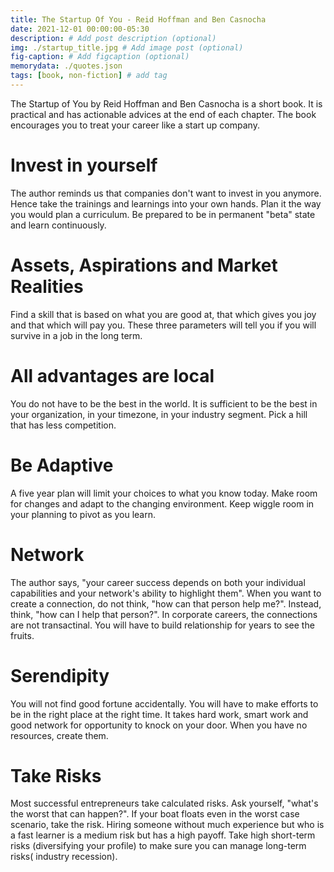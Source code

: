 ```yaml
---
title: The Startup Of You - Reid Hoffman and Ben Casnocha
date: 2021-12-01 00:00:00-05:30
description: # Add post description (optional)
img: ./startup_title.jpg # Add image post (optional)
fig-caption: # Add figcaption (optional)
memorydata: ./quotes.json
tags: [book, non-fiction] # add tag
---
```


The Startup of You by Reid Hoffman and Ben Casnocha is a short book. It is practical and has actionable advices at the end of each chapter. The book encourages you to treat your career like a start up company. 

# Invest in yourself
The author reminds us that companies don't want to invest in you anymore. Hence take the trainings and learnings into your own hands. Plan it the way you would plan a curriculum. Be prepared to be in permanent "beta" state and learn continuously. 

# Assets, Aspirations and Market Realities
Find a skill that is based on what you are good at, that which gives you joy and that which will pay you. These three parameters will tell you if you will survive in a job in the long term.

# All advantages are local
You do not have to be the best in the world. It is sufficient to be the best in your organization, in your timezone, in your industry segment. Pick a hill that has less competition. 

# Be Adaptive
A five year plan will limit your choices to what you know today. Make room for changes and adapt to the changing environment. Keep wiggle room in your planning to pivot as you learn. 

# Network
The author says, "your career success depends on both your individual capabilities and your network's ability to highlight them". When you want to create a connection, do not think, "how can that person help me?". Instead, think, "how can I help that person?". In corporate careers, the connections are not transactinal. You will have to build relationship for years to see the fruits. 

# Serendipity 
You will not find good fortune accidentally. You will have to make efforts to be in the right place at the right time. It takes hard work, smart work and good network for opportunity to knock on your door. When you have no resources, create them. 

# Take Risks
Most successful entrepreneurs take calculated risks. Ask yourself, "what's the worst that can happen?". If your boat floats even in the worst case scenario, take the risk. Hiring someone without much experience but who is a fast learner is a medium risk but has a high payoff. Take high short-term risks (diversifying your profile) to make sure you can manage long-term risks( industry recession).
